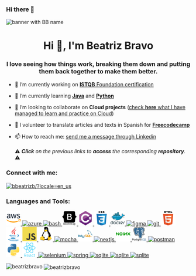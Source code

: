 ### Hi there 👋

<!--
**BeatrizBravo/BeatrizBravo** is a ✨ _special_ ✨ repository because its `README.md` (this file) appears on your GitHub profile.

Here are some ideas to get you started:

- 🔭 I’m currently working on ISTQB foundation certificacion. 
- 🌱 I’m currently learning **Java**
- 👯 I’m looking to collaborate on project 
- 🤔 I’m looking for help with ...
- 💬 Ask me about ...
[ISTQB Foundation certification](https://github.com/BeatrizBravo/ISTQBpreparation)
- 📫 How to reach me: https://www.linkedin.com/in/bbeatrizb/

 -->


![banner with BB name](https://media.licdn.com/dms/image/D4E16AQF9xe_qj6qxxQ/profile-displaybackgroundimage-shrink_350_1400/0/1692976297043?e=1698883200&v=beta&t=O5fC-0I2BVsCWmEwPrVRIcz5dFUjd2eRK_Uqt-Zc8VY)

<!-- Generado con https://rahuldkjain.github.io/gh-profile-readme-generator/ -->

<h1 align="center">Hi 👋, I'm Beatriz Bravo</h1>
<h3 align="center">I love seeing how things work, breaking them down and putting them back together to make them better.</h3>

- 🔭 I’m currently working on [**ISTQB** Foundation certification](https://github.com/BeatrizBravo/ISTQBpreparation)

- 🌱 I’m currently learning **[Java](https://github.com/BeatrizBravo/OCA-Java)** and **[Python](https://github.com/BeatrizBravo/python)**


- 👯 I’m looking to collaborate on **Cloud projects**    ([check **here** what I have managed to learn and practice on Cloud](https://github.com/BeatrizBravo/BeatrizBravo/blob/main/touching-the-cloud.md))

- 📝 I volunteer to translate articles and texts in Spanish for [**Freecodecamp**](https://www.freecodecamp.org/espanol/news/author/beatriz/)

- 📫 How to reach me: [send me a message through Linkedin](https://www.linkedin.com/in/bbeatrizb/?locale=en_US)
<br><br>⚠️ _**Click** on the previous links to **access** the corresponding **repository**._ ⚠️<br>

<h3 align="left">Connect with me:</h3>
<p align="left">
<a href="https://linkedin.com/in/bbeatrizb/?locale=en_us" target="blank"><img align="center" src="https://raw.githubusercontent.com/rahuldkjain/github-profile-readme-generator/master/src/images/icons/Social/linked-in-alt.svg" alt="bbeatrizb/?locale=en_us" height="30" width="40" /></a>
</p>

<h3 align="left">Languages and Tools:</h3>
<p align="left"> <a href="https://aws.amazon.com" target="_blank" rel="noreferrer"> <img src="https://raw.githubusercontent.com/devicons/devicon/master/icons/amazonwebservices/amazonwebservices-original-wordmark.svg" alt="aws" width="40" height="40"/> </a> <a href="https://azure.microsoft.com/en-in/" target="_blank" rel="noreferrer"> <img src="https://www.vectorlogo.zone/logos/microsoft_azure/microsoft_azure-icon.svg" alt="azure" width="40" height="40"/> </a> <a href="https://www.gnu.org/software/bash/" target="_blank" rel="noreferrer"> <img src="https://www.vectorlogo.zone/logos/gnu_bash/gnu_bash-icon.svg" alt="bash" width="40" height="40"/> </a> <a href="https://getbootstrap.com" target="_blank" rel="noreferrer"> <img src="https://raw.githubusercontent.com/devicons/devicon/master/icons/bootstrap/bootstrap-plain-wordmark.svg" alt="bootstrap" width="40" height="40"/> </a> <a href="https://www.w3schools.com/cs/" target="_blank" rel="noreferrer"> <img src="https://raw.githubusercontent.com/devicons/devicon/master/icons/csharp/csharp-original.svg" alt="csharp" width="40" height="40"/> </a> <a href="https://www.w3schools.com/css/" target="_blank" rel="noreferrer"> <img src="https://raw.githubusercontent.com/devicons/devicon/master/icons/css3/css3-original-wordmark.svg" alt="css3" width="40" height="40"/> </a> <a href="https://www.docker.com/" target="_blank" rel="noreferrer"> <img src="https://raw.githubusercontent.com/devicons/devicon/master/icons/docker/docker-original-wordmark.svg" alt="docker" width="40" height="40"/> </a> <a href="https://www.figma.com/" target="_blank" rel="noreferrer"> <img src="https://www.vectorlogo.zone/logos/figma/figma-icon.svg" alt="figma" width="40" height="40"/> </a> <a href="https://git-scm.com/" target="_blank" rel="noreferrer"> <img src="https://www.vectorlogo.zone/logos/git-scm/git-scm-icon.svg" alt="git" width="40" height="40"/> </a> <a href="https://www.w3.org/html/" target="_blank" rel="noreferrer"> <img src="https://raw.githubusercontent.com/devicons/devicon/master/icons/html5/html5-original-wordmark.svg" alt="html5" width="40" height="40"/> </a> <a href="https://www.java.com" target="_blank" rel="noreferrer"> <img src="https://raw.githubusercontent.com/devicons/devicon/master/icons/java/java-original.svg" alt="java" width="40" height="40"/> </a> <a href="https://developer.mozilla.org/en-US/docs/Web/JavaScript" target="_blank" rel="noreferrer"> <img src="https://raw.githubusercontent.com/devicons/devicon/master/icons/javascript/javascript-original.svg" alt="javascript" width="40" height="40"/> </a> <a href="https://www.linux.org/" target="_blank" rel="noreferrer"> <img src="https://raw.githubusercontent.com/devicons/devicon/master/icons/linux/linux-original.svg" alt="linux" width="40" height="40"/> </a> <a href="https://mochajs.org" target="_blank" rel="noreferrer"> <img src="https://www.vectorlogo.zone/logos/mochajs/mochajs-icon.svg" alt="mocha" width="40" height="40"/> </a> <a href="https://www.mysql.com/" target="_blank" rel="noreferrer"> <img src="https://raw.githubusercontent.com/devicons/devicon/master/icons/mysql/mysql-original-wordmark.svg" alt="mysql" width="40" height="40"/> </a> <a href="https://nextjs.org/" target="_blank" rel="noreferrer"> <img src="https://cdn.worldvectorlogo.com/logos/nextjs-2.svg" alt="nextjs" width="40" height="40"/> </a> <a href="https://www.nginx.com" target="_blank" rel="noreferrer"> <img src="https://raw.githubusercontent.com/devicons/devicon/master/icons/nginx/nginx-original.svg" alt="nginx" width="40" height="40"/> </a> <a href="https://www.postgresql.org" target="_blank" rel="noreferrer"> <img src="https://raw.githubusercontent.com/devicons/devicon/master/icons/postgresql/postgresql-original-wordmark.svg" alt="postgresql" width="40" height="40"/> </a> <a href="https://postman.com" target="_blank" rel="noreferrer"> <img src="https://www.vectorlogo.zone/logos/getpostman/getpostman-icon.svg" alt="postman" width="40" height="40"/> </a> <a href="https://www.python.org" target="_blank" rel="noreferrer"> <img src="https://raw.githubusercontent.com/devicons/devicon/master/icons/python/python-original.svg" alt="python" width="40" height="40"/> </a> <a href="https://reactjs.org/" target="_blank" rel="noreferrer"> <img src="https://raw.githubusercontent.com/devicons/devicon/master/icons/react/react-original-wordmark.svg" alt="react" width="40" height="40"/> </a> <a href="https://www.selenium.dev" target="_blank" rel="noreferrer"> <img src="https://raw.githubusercontent.com/detain/svg-logos/780f25886640cef088af994181646db2f6b1a3f8/svg/selenium-logo.svg" alt="selenium" width="40" height="40"/> </a> <a href="https://spring.io/" target="_blank" rel="noreferrer"> <img src="https://www.vectorlogo.zone/logos/springio/springio-icon.svg" alt="spring" width="40" height="40"/> </a> <a href="https://www.sqlite.org/" target="_blank" rel="noreferrer"> <img src="https://www.vectorlogo.zone/logos/sqlite/sqlite-icon.svg" alt="sqlite" width="40" height="40"/> </a> <a href="https://www.terraform.io/" target="_blank" rel="noreferrer"><img src="https://img.icons8.com/?size=512&id=WncR8Bcg5nE9&format=png" alt="sqlite" width="40" height="40"/> </a><a href="https://www.ansible.com/" target="_blank" rel="noreferrer"><img src="https://img.icons8.com/?size=512&id=iGCCE2iEmh2u&format=png" alt="sqlite" width="40" height="40"/> </a></p>

<p><img align="left" src="https://github-readme-stats.vercel.app/api/top-langs?username=beatrizbravo&show_icons=true&locale=en&layout=compact" alt="beatrizbravo" /></p>

<p>&nbsp;<img align="center" src="https://github-readme-stats.vercel.app/api?username=beatrizbravo&show_icons=true&locale=en" alt="beatrizbravo" /></p>
